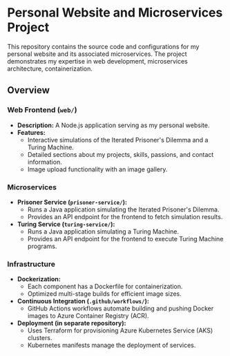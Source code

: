 # Personal Website and Microservices Project

This repository contains the source code and configurations for my personal website and its associated microservices. The project demonstrates my expertise in web development, microservices architecture, containerization.

## Overview

### Web Frontend (`web/`)

- **Description:** A Node.js application serving as my personal website.
- **Features:**
  - Interactive simulations of the Iterated Prisoner's Dilemma and a Turing Machine.
  - Detailed sections about my projects, skills, passions, and contact information.
  - Image upload functionality with an image gallery.

### Microservices

- **Prisoner Service (`prisoner-service/`):**
  - Runs a Java application simulating the Iterated Prisoner's Dilemma.
  - Provides an API endpoint for the frontend to fetch simulation results.
- **Turing Service (`turing-service/`):**
  - Runs a Java application simulating a Turing Machine.
  - Provides an API endpoint for the frontend to execute Turing Machine programs.

### Infrastructure

- **Dockerization:**
  - Each component has a Dockerfile for containerization.
  - Optimized multi-stage builds for efficient image sizes.
- **Continuous Integration (`.github/workflows/`):**
  - GitHub Actions workflows automate building and pushing Docker images to Azure Container Registry (ACR).
- **Deployment (in separate repository):**
  - Uses Terraform for provisioning Azure Kubernetes Service (AKS) clusters.
  - Kubernetes manifests manage the deployment of services.

